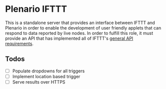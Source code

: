 # Plenario IFTTT

This is a standalone server that provides an interface between IFTTT and
Plenario in order to enable the development of user friendly applets that
can respond to data reported by live nodes. In order to fulfill this role, 
it must provide an API that has implemented all of IFTTT's [general API requirements](https://platform.ifttt.com/docs/api_reference#general-api-requirements).

## Todos

- [ ] Populate dropdowns for all triggers
- [ ] Implement location based trigger
- [ ] Serve results over HTTPS
